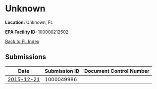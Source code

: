 # Unknown

**Location:** Unknown, FL

**EPA Facility ID:** 100000212502

[Back to FL Index](../../index.md)

## Submissions

| Date | Submission ID | Document Control Number |
|------|--------------|-------------------------|
| [2015-12-21](submissions/1000049986.md) | 1000049986 |  |
